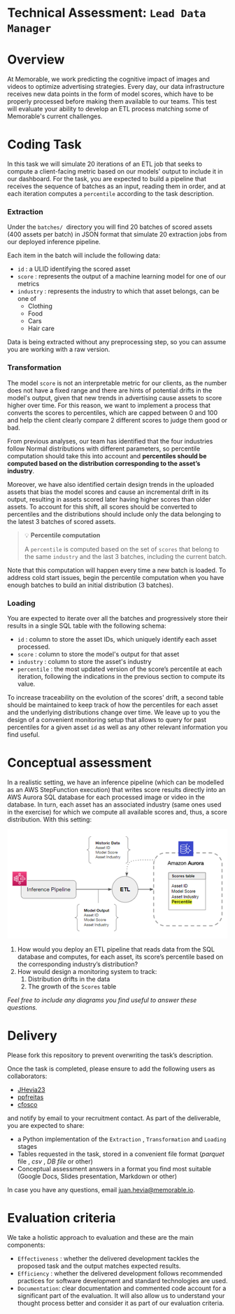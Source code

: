 # Technical Assessment: `Lead Data Manager`

# Overview

At Memorable, we work predicting the cognitive impact of images and videos to optimize advertising strategies. Every day, our data infrastructure receives new data points in the form of model scores, which have to be properly processed before making them available to our teams. This test will evaluate your ability to develop an ETL process matching some of Memorable's current challenges.

# Coding Task

In this task we will simulate 20 iterations of an ETL job that seeks to compute a client-facing metric based on our models' output to include it in our dashboard. For the task, you are expected to build a pipeline that receives the sequence of batches as an input, reading them in order, and at each iteration computes a `percentile` according to the task description.

### **Extraction**

Under the `batches/`  directory you will find 20 batches of scored assets (400 assets per batch) in JSON format that simulate 20 extraction jobs from our deployed inference pipeline.

Each item in the batch will include the following data:

- `id` : a ULID identifying the scored asset
- `score` : represents the output of a machine learning model for one of our metrics
- `industry` : represents the industry to which that asset belongs, can be one of
    - Clothing
    - Food
    - Cars
    - Hair care

Data is being extracted without any preprocessing step, so you can assume you are working with a raw version.

### **Transformation**

The model `score` is not an interpretable metric for our clients, as the number does not have a fixed range and there are hints of potential drifts in the model's output, given that new trends in advertising cause assets to score higher over time. For this reason, we want to implement a process that converts the scores to percentiles, which are capped between 0 and 100 and help the client clearly compare 2 different scores to judge them good or bad.

From previous analyses, our team has identified that the four industries follow Normal distributions with different parameters, so percentile computation should take this into account and **percentiles should be computed based on the distribution corresponding to the asset’s industry**.

Moreover, we have also identified certain design trends in the uploaded assets that bias the model scores and cause an incremental drift in its output, resulting in assets scored later having higher scores than older assets. To account for this shift, all scores should be converted to percentiles and the distributions should include only the data belonging to the latest 3 batches of scored assets.


>💡 **Percentile computation**
>
> A `percentile` is computed based on the set of `scores` that belong to the same `industry` and the last 3 batches, including the current batch.


Note that this computation will happen every time a new batch is loaded. To address cold start issues, begin the percentile computation when you have enough batches to build an initial distribution (3 batches).

### **Loading**

You are expected to iterate over all the batches and progressively store their results in a single SQL table with the following schema:

- `id` : column to store the asset IDs, which uniquely identify each asset processed.
- `score` : column to store the model's output for that asset
- `industry` : column to store the asset's industry
- `percentile` : the most updated version of the score’s percentile at each iteration, following the indications in the previous section to compute its value.

To increase traceability on the evolution of the scores' drift, a second table should be maintained to keep track of how the percentiles for each asset and the underlying distributions change over time. We leave up to you the design of a convenient monitoring setup that allows to query for past percentiles for a given asset `id` as well as any other relevant information you find useful.

# Conceptual assessment

In a realistic setting, we have an inference pipeline (which can be modelled as an AWS StepFunction execution) that writes score results directly into an AWS Aurora SQL database for each processed image or video in the database. In turn, each asset has an associated industry (same ones used in the exercise) for which we compute all available scores and, thus, a score distribution. With this setting:

![Reference](images/conceptual_assessmente_reference_diagram.png "Reference diagram")

1. How would you deploy an ETL pipeline that reads data from the SQL database and computes, for each asset, its score’s percentile based on the corresponding industry’s distribution?
2. How would design a monitoring system to track:
    1. Distribution drifts in the data
    2. The growth of the `Scores` table

*Feel free to include any diagrams you find useful to answer these questions.*

# Delivery

Please fork this repository to prevent overwriting the task’s description.

Once the task is completed, please ensure to add the following users as collaborators:

- [JHevia23](https://github.com/JHevia23)
- [ppfreitas](https://github.com/ppfreitas)
- [cfosco](https://github.com/cfosco)

and notify by email to your recruitment contact. As part of the deliverable, you are expected to share:

- a Python implementation of the `Extraction` , `Transformation` and `Loading` stages
- Tables requested in the task, stored in a convenient file format (*parquet* file , *csv* , *DB file* or other)
- Conceptual assessment answers in a format you find most suitable (Google Docs, Slides presentation, Markdown or other)

In case you have any questions, email [juan.hevia@memorable.io](juan.hevia@memorable.io).

# Evaluation criteria

We take a holistic approach to evaluation and these are the main components:

- `Effectiveness` : whether the delivered development tackles the proposed task and the output matches expected results.
- `Efficiency` : whether the delivered development follows recommended practices for software development and standard technologies are used.
- `Documentation`: clear documentation and commented code account for a significant part of the evaluation. It will also allow us to understand your thought process better and consider it as part of our evaluation criteria.